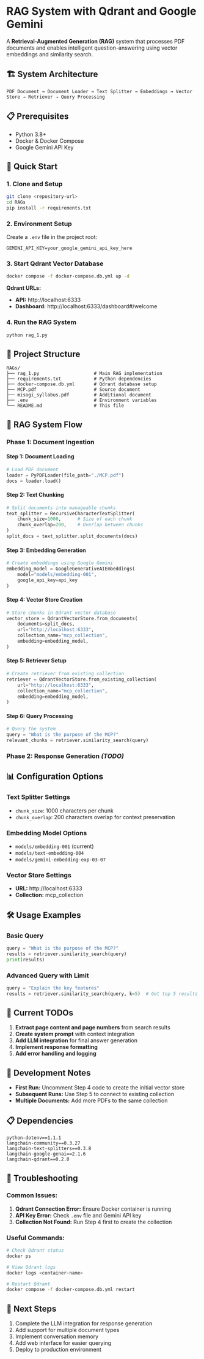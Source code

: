 # RAG System with Qdrant and Google Gemini

A **Retrieval-Augmented Generation (RAG)** system that processes PDF documents and enables intelligent question-answering using vector embeddings and similarity search.

## 🏗️ **System Architecture**

```
PDF Document → Document Loader → Text Splitter → Embeddings → Vector Store → Retriever → Query Processing
```

## 📋 **Prerequisites**

- Python 3.8+
- Docker & Docker Compose
- Google Gemini API Key

## 🚀 **Quick Start**

### 1. **Clone and Setup**
```bash
git clone <repository-url>
cd RAGs
pip install -r requirements.txt
```

### 2. **Environment Setup**
Create a `.env` file in the project root:
```env
GEMINI_API_KEY=your_google_gemini_api_key_here
```

### 3. **Start Qdrant Vector Database**
```bash
docker compose -f docker-compose.db.yml up -d
```

**Qdrant URLs:**
- **API:** http://localhost:6333
- **Dashboard:** http://localhost:6333/dashboard#/welcome

### 4. **Run the RAG System**
```bash
python rag_1.py
```

## 📁 **Project Structure**

```
RAGs/
├── rag_1.py                    # Main RAG implementation
├── requirements.txt            # Python dependencies
├── docker-compose.db.yml       # Qdrant database setup
├── MCP.pdf                     # Source document
├── misogi_syllabus.pdf         # Additional document
├── .env                        # Environment variables
└── README.md                   # This file
```

## 🔄 **RAG System Flow**

### **Phase 1: Document Ingestion**

#### **Step 1: Document Loading**
```python
# Load PDF document
loader = PyPDFLoader(file_path="./MCP.pdf")
docs = loader.load()
```

#### **Step 2: Text Chunking**
```python
# Split documents into manageable chunks
text_splitter = RecursiveCharacterTextSplitter(
    chunk_size=1000,      # Size of each chunk
    chunk_overlap=200,    # Overlap between chunks
)
split_docs = text_splitter.split_documents(docs)
```

#### **Step 3: Embedding Generation**
```python
# Create embeddings using Google Gemini
embedding_model = GoogleGenerativeAIEmbeddings(
    model="models/embedding-001",
    google_api_key=api_key
)
```

#### **Step 4: Vector Store Creation**
```python
# Store chunks in Qdrant vector database
vector_store = QdrantVectorStore.from_documents(
    documents=split_docs,
    url="http://localhost:6333",
    collection_name="mcp_collection",
    embedding=embedding_model,
)
```

#### **Step 5: Retriever Setup**
```python
# Create retriever from existing collection
retriever = QdrantVectorStore.from_existing_collection(
    url="http://localhost:6333",
    collection_name="mcp_collection",
    embedding=embedding_model,
)
```

#### **Step 6: Query Processing**
```python
# Query the system
query = "What is the purpose of the MCP?"
relevant_chunks = retriever.similarity_search(query)
```

### **Phase 2: Response Generation** *(TODO)*

## 📊 **Configuration Options**

### **Text Splitter Settings**
- `chunk_size`: 1000 characters per chunk
- `chunk_overlap`: 200 characters overlap for context preservation

### **Embedding Model Options**
- `models/embedding-001` (current)
- `models/text-embedding-004`
- `models/gemini-embedding-exp-03-07`

### **Vector Store Settings**
- **URL:** http://localhost:6333
- **Collection:** mcp_collection

## 🛠️ **Usage Examples**

### **Basic Query**
```python
query = "What is the purpose of the MCP?"
results = retriever.similarity_search(query)
print(results)
```

### **Advanced Query with Limit**
```python
query = "Explain the key features"
results = retriever.similarity_search(query, k=5)  # Get top 5 results
```

## 📝 **Current TODOs**

1. **Extract page content and page numbers** from search results
2. **Create system prompt** with context integration
3. **Add LLM integration** for final answer generation
4. **Implement response formatting**
5. **Add error handling and logging**

## 🔧 **Development Notes**

- **First Run:** Uncomment Step 4 code to create the initial vector store
- **Subsequent Runs:** Use Step 5 to connect to existing collection
- **Multiple Documents:** Add more PDFs to the same collection

## 📋 **Dependencies**

```
python-dotenv==1.1.1
langchain-community==0.3.27
langchain-text-splitters==0.3.8
langchain-google-genai==2.1.6
langchain-qdrant==0.2.0
```

## 🐛 **Troubleshooting**

### **Common Issues:**
1. **Qdrant Connection Error:** Ensure Docker container is running
2. **API Key Error:** Check `.env` file and Gemini API key
3. **Collection Not Found:** Run Step 4 first to create the collection

### **Useful Commands:**
```bash
# Check Qdrant status
docker ps

# View Qdrant logs
docker logs <container-name>

# Restart Qdrant
docker compose -f docker-compose.db.yml restart
```

## 🚀 **Next Steps**

1. Complete the LLM integration for response generation
2. Add support for multiple document types
3. Implement conversation memory
4. Add web interface for easier querying
5. Deploy to production environment